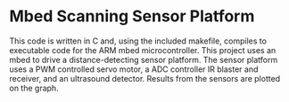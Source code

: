 # Mbed Scanning Sensor Platform

This code is written in C and, using the included makefile, compiles to executable code for the ARM mbed microcontroller. This project uses an mbed to drive a distance-detecting sensor platform. The sensor platform uses a PWM controlled servo motor, a ADC controller IR blaster and receiver, and an ultrasound detector. Results from the sensors are plotted on the graph.
